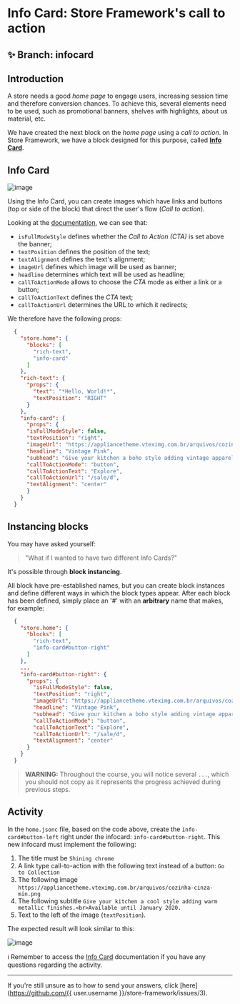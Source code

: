 # Info Card: Store Framework's call to action 

## :sparkles: **Branch:** infocard

## Introduction

A store needs a good *home page* to engage users, increasing session time and therefore conversion chances. To achieve this, several elements need to be used, such as promotional banners, shelves with highlights, about us material, etc. 

We have created the next block on the *home page* using a *call to action*. In Store Framework, we have a block designed for this purpose, called [**Info Card**](https://vtex.io/docs/app/vtex.store-components/Info-Card).

## Info Card

![image](https://user-images.githubusercontent.com/18701182/68480411-7b085800-0213-11ea-9426-31dcb0d0aa7d.png)

Using the Info Card, you can create images which have links and buttons (top or side of the block) that direct the user's flow (*Call to action*).

Looking at the [documentation](https://vtex.io/docs/app/vtex.store-components/info-card#blocks-api), we can see that:

- `isFullModeStyle` defines whether the *Call to Action (CTA)* is set above the banner;
- `textPosition` defines the position of the text;
- `textAlignment` defines the text's alignment;
- `imageUrl` defines which image will be used as banner;
- `headline` determines which text will be used as headline;
- `callToActionMode` allows to choose the *CTA* mode as either a link or a button;
- `callToActionText` defines the *CTA* text;
- `callToActionUrl` determines the URL to which it redirects;

We therefore have the following props:

```json
  {
    "store.home": {
      "blocks": [
        "rich-text",
        "info-card"
      ]
    },
    "rich-text": {
      "props": {
        "text": "*Hello, World!*",
        "textPosition": "RIGHT"
      }
    },
    "info-card": {
      "props": {
      "isFullModeStyle": false,
      "textPosition": "right",
      "imageUrl": "https://appliancetheme.vteximg.com.br/arquivos/cozinha-rosa-min.png",
      "headline": "Vintage Pink",
      "subhead": "Give your kitchen a boho style adding vintage apparels.<br>Available until January 2020.",
      "callToActionMode": "button",
      "callToActionText": "Explore",
      "callToActionUrl": "/sale/d",
      "textAlignment": "center"
      }
    }
  }
```

## Instancing blocks

You may have asked yourself: 
> "What if I wanted to have two different Info Cards?" 

It's possible through **block instancing**.

All block have pre-established names, but you can create block instances and define different ways in which the block types appear. After each block has been defined, simply place an '#' with an **arbitrary** name that makes, for example:

```json
  {
    "store.home": {
      "blocks": [
        "rich-text",
        "info-card#button-right"
      ]
    },
    ...
    "info-card#button-right": {
      "props": {
        "isFullModeStyle": false,
        "textPosition": "right",
        "imageUrl": "https://appliancetheme.vteximg.com.br/arquivos/cozinha-rosa-min.png",
        "headline": "Vintage Pink",
        "subhead": "Give your kitchen a boho style adding vintage apparels.<br>Available until January 2020.",
        "callToActionMode": "button",
        "callToActionText": "Explore",
        "callToActionUrl": "/sale/d",
        "textAlignment": "center"
      }
    }
  }
```

> **WARNING:** Throughout the course, you will notice several `...`, which you should not copy as it represents the progress achieved during previous steps. 
> 
## Activity

In the `home.jsonc` file, based on the code above, create the `info-card#button-left` right under the infocard: `info-card#button-right`. This new infocard must implement the following:

 1. The title must be `Shining chrome`
 2. A link type call-to-action with the following text instead of a button: `Go to Collection` 
 3. The following image `https://appliancetheme.vteximg.com.br/arquivos/cozinha-cinza-min.png`
 4. The following subtitle `Give your kitchen a cool style adding warm metallic finishes.<br>Available until January 2020.`
 5. Text to the left of the image (`textPosition`).

The expected result will look similar to this:

![image](https://appliancetheme.vteximg.com.br/arquivos/info-card-activity.png)

:information_source: Remember to access the [Info Card](https://vtex.io/docs/app/vtex.store-components/Info-Card) documentation if you have any questions regarding the activity.

----

If you're still unsure as to how to send your answers, click [here](https://github.com/{{ user.username }}/store-framework/issues/3).
